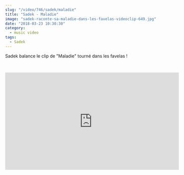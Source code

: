 ```yaml
--- 
slug: "/video/746/sadek/maladie"
title: "Sadek - Maladie"
image: "sadek-raconte-sa-maladie-dans-les-favelas-videoclip-649.jpg"
date: "2018-03-23 10:30:30"
category:
  - music video
tags:
  - Sadek
---
```

<p>Sadek balance le clip de "Maladie" tourné dans les favelas !</p><br/><p><iframe width="560" height="315" src="https://www.youtube.com/embed/aYVX9ydt9Oc" frameborder="0" allow="autoplay; encrypted-media" allowfullscreen></iframe></p>